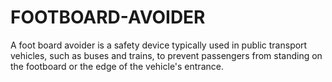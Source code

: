 # FOOTBOARD-AVOIDER
A foot board avoider is a safety device typically used in public transport vehicles, such as buses and trains, to prevent passengers from standing on the footboard or the edge of the vehicle's entrance.

